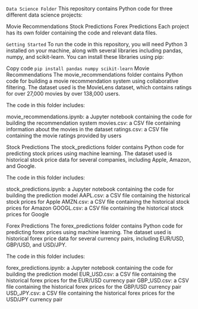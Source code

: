 `Data Science Folder`
This repository contains Python code for three different data science projects:

Movie Recommendations
Stock Predictions
Forex Predictions
Each project has its own folder containing the code and relevant data files.

`Getting Started`
To run the code in this repository, you will need Python 3 installed on your machine, along with several libraries including pandas, numpy, and scikit-learn. You can install these libraries using pip:

Copy code
`pip install pandas numpy scikit-learn`
Movie Recommendations
The movie_recommendations folder contains Python code for building a movie recommendation system using collaborative filtering. The dataset used is the MovieLens dataset, which contains ratings for over 27,000 movies by over 138,000 users.

The code in this folder includes:

movie_recommendations.ipynb: a Jupyter notebook containing the code for building the recommendation system
movies.csv: a CSV file containing information about the movies in the dataset
ratings.csv: a CSV file containing the movie ratings provided by users

Stock Predictions
The stock_predictions folder contains Python code for predicting stock prices using machine learning. The dataset used is historical stock price data for several companies, including Apple, Amazon, and Google.

The code in this folder includes:

stock_predictions.ipynb: a Jupyter notebook containing the code for building the prediction model
AAPL.csv: a CSV file containing the historical stock prices for Apple
AMZN.csv: a CSV file containing the historical stock prices for Amazon
GOOGL.csv: a CSV file containing the historical stock prices for Google

Forex Predictions
The forex_predictions folder contains Python code for predicting forex prices using machine learning. The dataset used is historical forex price data for several currency pairs, including EUR/USD, GBP/USD, and USD/JPY.

The code in this folder includes:

forex_predictions.ipynb: a Jupyter notebook containing the code for building the prediction model
EUR_USD.csv: a CSV file containing the historical forex prices for the EUR/USD currency pair
GBP_USD.csv: a CSV file containing the historical forex prices for the GBP/USD currency pair
USD_JPY.csv: a CSV file containing the historical forex prices for the USD/JPY currency pair
